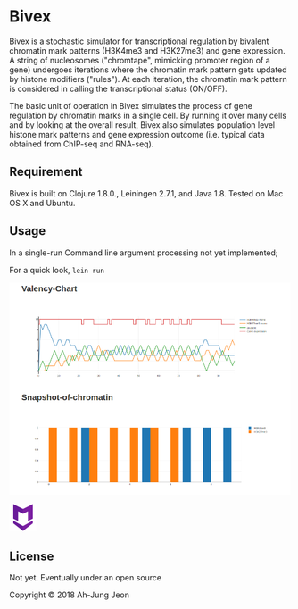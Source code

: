 # Bivex

Bivex is a stochastic simulator for transcriptional regulation by bivalent chromatin mark patterns (H3K4me3 and H3K27me3) and gene expression. A string of nucleosomes ("chromtape", mimicking promoter region of a gene) undergoes iterations where the chromatin mark pattern gets updated by histone modifiers ("rules"). At each iteration, the chromatin mark pattern is considered in calling the transcriptional status (ON/OFF).

The basic unit of operation in Bivex simulates the process of gene regulation by chromatin marks in a single cell. By running it over many cells and by looking at the overall result, Bivex also simulates population level histone mark patterns and gene expression outcome (i.e. typical data obtained from ChIP-seq and RNA-seq).

## Requirement

Bivex is built on Clojure 1.8.0., Leiningen 2.7.1, and Java 1.8.
Tested on Mac OS X and Ubuntu.

## Usage

In a single-run
Command line argument processing not yet implemented;

For a quick look, `lein run`



![alt text](doc/example-single-mode.png)

![alt text](https://github.com/adam-p/markdown-here/raw/master/src/common/images/icon48.png "Logo Title Text 1")


## License
Not yet. Eventually under an open source 

Copyright © 2018 Ah-Jung Jeon



